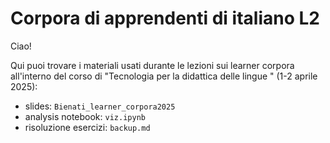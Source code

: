 # Corpora di apprendenti di italiano L2

Ciao!

Qui puoi trovare i materiali usati durante le lezioni sui learner corpora all'interno del corso di "Tecnologia per la didattica delle lingue " (1-2 aprile 2025):
* slides: `Bienati_learner_corpora2025`
* analysis notebook: `viz.ipynb`
* risoluzione esercizi: `backup.md`
